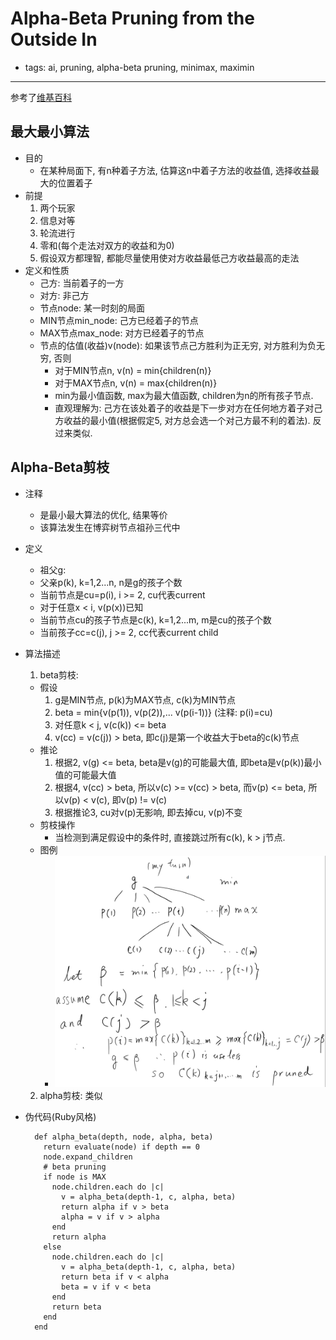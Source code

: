 # Alpha-Beta Pruning from the Outside In

- tags: ai, pruning, alpha-beta pruning, minimax, maximin

------

参考了[维基百科](https://en.wikipedia.org/wiki/Minimax?oldformat=true)

## 最大最小算法
- 目的
  - 在某种局面下, 有n种着子方法, 估算这n中着子方法的收益值, 选择收益最大的位置着子
- 前提
  1. 两个玩家
  2. 信息对等
  3. 轮流进行
  4. 零和(每个走法对双方的收益和为0)
  5. 假设双方都理智, 都能尽量使用使对方收益最低己方收益最高的走法
- 定义和性质
  - 己方: 当前着子的一方
  - 对方: 非己方
  - 节点node: 某一时刻的局面
  - MIN节点min_node: 己方已经着子的节点
  - MAX节点max_node: 对方已经着子的节点
  - 节点的估值(收益)v(node): 如果该节点己方胜利为正无穷, 对方胜利为负无穷, 否则
    - 对于MIN节点n, v(n) = min{children(n)}
    - 对于MAX节点n, v(n) = max{children(n)}
    - min为最小值函数, max为最大值函数, children为n的所有孩子节点.
    - 直观理解为: 己方在该处着子的收益是下一步对方在任何地方着子对己方收益的最小值(根据假定5, 对方总会选一个对己方最不利的着法). 反过来类似.

## Alpha-Beta剪枝
- 注释
  - 是最小最大算法的优化, 结果等价
  - 该算法发生在博弈树节点祖孙三代中
- 定义
  - 祖父g:
  - 父亲p(k), k=1,2...n, n是g的孩子个数
  - 当前节点是cu=p(i), i >= 2, cu代表current
  - 对于任意x < i, v(p(x))已知
  - 当前节点cu的孩子节点是c(k), k=1,2...m, m是cu的孩子个数
  - 当前孩子cc=c(j), j >= 2, cc代表current child
- 算法描述
  1. beta剪枝:
    - 假设
      1. g是MIN节点, p(k)为MAX节点, c(k)为MIN节点
      2. beta = min{v(p(1)), v(p(2)),... v(p(i-1))} (注释: p(i)=cu)
      3. 对任意k < j, v(c(k)) <= beta
      4. v(cc) = v(c(j)) > beta, 即c(j)是第一个收益大于beta的c(k)节点
    - 推论
      1. 根据2, v(g) <= beta, beta是v(g)的可能最大值, 即beta是v(p(k))最小值的可能最大值
      2. 根据4, v(cc) > beta, 所以v(c) >= v(cc) > beta, 而v(p) <= beta, 所以v(p) < v(c), 即v(p) != v(c)
      3. 根据推论3, cu对v(p)无影响, 即去掉cu, v(p)不变
    - 剪枝操作
      - 当检测到满足假设中的条件时, 直接跳过所有c(k), k > j节点.
    - 图例
      - ![alphabeta](alpha-beta_pruning/alphabeta1.png "alphabeta")
  2. alpha剪枝: 类似

- 伪代码(Ruby风格)

        def alpha_beta(depth, node, alpha, beta)
          return evaluate(node) if depth == 0
          node.expand_children
          # beta pruning
          if node is MAX
            node.children.each do |c|
              v = alpha_beta(depth-1, c, alpha, beta)
              return alpha if v > beta
              alpha = v if v > alpha
            end
            return alpha
          else
            node.children.each do |c|
              v = alpha_beta(depth-1, c, alpha, beta)
              return beta if v < alpha
              beta = v if v < beta
            end
            return beta
          end
        end
